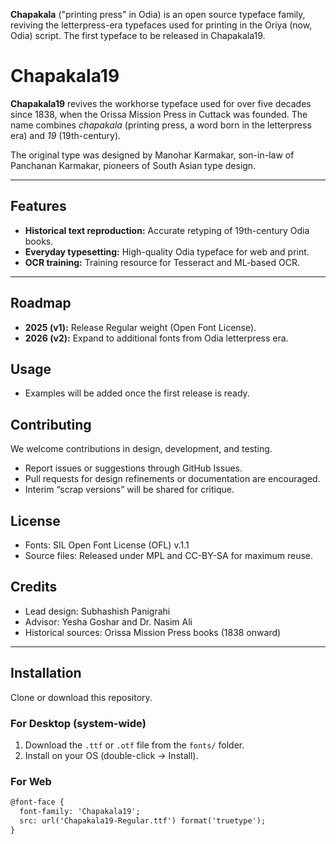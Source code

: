 **Chapakala** ("printing press" in Odia) is an open source typeface family, reviving the letterpress-era typefaces used for printing in the Oriya (now, Odia) script. The first typeface to be released in Chapakala19.

# Chapakala19

**Chapakala19** revives the workhorse typeface used for over five decades since 1838, when the Orissa Mission Press in Cuttack was founded. The name combines *chapakala* (printing press, a word born in the letterpress era) and *19* (19th-century).  

The original type was designed by Manohar Karmakar, son-in-law of Panchanan Karmakar, pioneers of South Asian type design.

---

## Features
- **Historical text reproduction:** Accurate retyping of 19th-century Odia books.  
- **Everyday typesetting:** High-quality Odia typeface for web and print.  
- **OCR training:** Training resource for Tesseract and ML-based OCR.  

---

## Roadmap
- **2025 (v1):** Release Regular weight (Open Font License).  
- **2026 (v2):** Expand to additional fonts from Odia letterpress era.

## Usage

- Examples will be added once the first release is ready.

## Contributing

We welcome contributions in design, development, and testing.

- Report issues or suggestions through GitHub Issues.
- Pull requests for design refinements or documentation are encouraged.
- Interim “scrap versions” will be shared for critique.

## License
- Fonts: SIL Open Font License (OFL) v.1.1
- Source files: Released under MPL and CC-BY-SA for maximum reuse.

## Credits
- Lead design: Subhashish Panigrahi
- Advisor: Yesha Goshar and Dr. Nasim Ali
- Historical sources: Orissa Mission Press books (1838 onward)

---

## Installation
Clone or download this repository.

### For Desktop (system-wide)
1. Download the `.ttf` or `.otf` file from the `fonts/` folder.  
2. Install on your OS (double-click → Install).  

### For Web
```html
@font-face {
  font-family: 'Chapakala19';
  src: url('Chapakala19-Regular.ttf') format('truetype');
}
